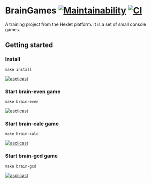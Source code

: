 # BrainGames [![Maintainability](https://api.codeclimate.com/v1/badges/f182bdf3171ea627da7f/maintainability)](https://codeclimate.com/github/Hrommi/frontend-project-lvl1/maintainability) [![CI](https://github.com/hrommi/frontend-project-lvl1/workflows/Node.js%20CI/badge.svg)](https://github.com/Hrommi/frontend-project-lvl1/actions?query=workflow%3A%22Node.js+CI%22)
A training project from the Hexlet platform. It is a set of small console games.

## Getting started
### Install
```
make install
```
[![asciicast](https://asciinema.org/a/1x7XKsKmZneRSmv3M9POm0To5.svg)](https://asciinema.org/a/1x7XKsKmZneRSmv3M9POm0To5)
### Start brain-even game
```
make brain-even
```
[![asciicast](https://asciinema.org/a/A9KlXIILKbjYEl6GKW199586C.svg)](https://asciinema.org/a/A9KlXIILKbjYEl6GKW199586C)
### Start brain-calc game
```
make brain-calc
```
[![asciicast](https://asciinema.org/a/TM3CoaVZO9Adx6agmX9zch9w8.svg)](https://asciinema.org/a/TM3CoaVZO9Adx6agmX9zch9w8)
### Start brain-gcd game
```
make brain-gcd
```
[![asciicast](https://asciinema.org/a/jQu9fXUPrTpnc1Wv8jhJqL5aZ.svg)](https://asciinema.org/a/jQu9fXUPrTpnc1Wv8jhJqL5aZ)
